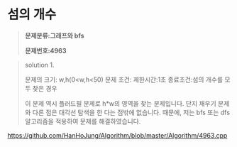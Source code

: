 # 섬의 개수 

> **문제분류:그래프와 bfs**
>
> **문제번호:4963**

> solution 1.
>
> 문제의 크기:  w,h(0<w,h<50)
> 문제 조건: 
> 제한시간:1초
> 종료조건:섬의 개수를 모두 찾은 경우
>
> 이 문제 역시 플러드필 문제로 h*w의 영역을 찾는 문제입니다. 단지 채우기 문제와 다른 점은 대각선 탐색을 한 다는 점밖에 없습니다. 때문에, 저는 bfs 또는 dfs 알고리즘을 적용하여 문제를 해결하였습니다.
>

https://github.com/HanHoJung/Algorithm/blob/master/Algorithm/4963.cpp












